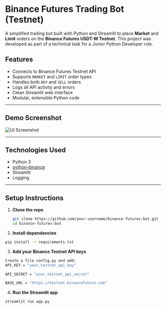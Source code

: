 # Binance Futures Trading Bot (Testnet)

A simplified trading bot built with Python and Streamlit to place **Market** and **Limit** orders on the **Binance Futures USDT-M Testnet**. This project was developed as part of a technical task for a Junior Python Developer role.

## Features

- Connects to Binance Futures Testnet API
- Supports `MARKET` and `LIMIT` order types
- Handles both `BUY` and `SELL` orders
- Logs all API activity and errors
- Clean Streamlit web interface
- Modular, extensible Python code

---

## Demo Screenshot

![UI Screenshot](https://via.placeholder.com/800x400?text=Streamlit+UI+Trading+Bot)

---

## Technologies Used

- Python 3
- [python-binance](https://github.com/sammchardy/python-binance)
- Streamlit
- Logging

---

## Setup Instructions

1. **Clone the repo**
   ```bash
   git clone https://github.com/your-username/binance-futures-bot.git
   cd binance-futures-bot
   
2. **Install dependencies**

```bash
pip install -r requirements.txt
```

3. **Add your Binance Testnet API keys**

```bash
Create a file config.py and add:
API_KEY = "your_testnet_api_key"

API_SECRET = "your_testnet_api_secret"

BASE_URL = "https://testnet.binancefuture.com"
```
4. **Run the Streamlit app**
```bash
streamlit run app.py
